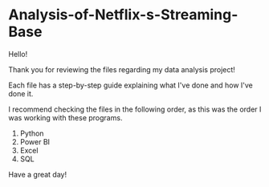 # Analysis-of-Netflix-s-Streaming-Base

Hello!

Thank you for reviewing the files regarding my data analysis project!

Each file has a step-by-step guide explaining what I've done and how I've done it.

I recommend checking the files in the following order, as this was the order I was working with these programs.

  1. Python
  2. Power BI
  3. Excel 
  4. SQL

Have a great day!
